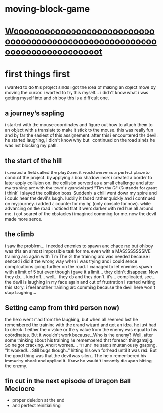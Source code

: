 # moving-block-game
[Woooooooooooooooooooooooooooooooooooooooooooooooooooooooooooooooooooooooooot](https://martekode.github.io/moving-block-game/)
========
# first things first
i wanted to do this project sinds i got the idea of making an object move by moving the cursor. i wanted to try this myself...
i didn't know what i was getting myself into and oh boy this is a difficult one.



## a journey's sapling
i started with the mouse coordinates and figure out how to attach them to an object with a translate to make it stick to the mouse.
this was really fun and by far the easiest of this assignement. after this i encountered the devil. he started laughing, i didn't know why but i continued on the road sinds he was not blocking my path.



## the start of the hill
i created a field called the playZone. it would serve as a perfect place to conduct the project. by applying a box shadow inset i created a border to later apply collision on.
the collision serverd as a small challenge and after my training arc with the town's grandwizard "Tim the G" (G stands for great i think) i slayed the collision boss. Suddenly a chill went down my spine and i could hear the devil's laugh. luckily it faded rather quickly and i continued on my journey. i added a counter for my hp (only console for now). while advancing on the road i noticed that it went darker with red hue all around me. i got scared of the obstacles i imagined comming for me. now the devil made more sence.

## the climb
i saw the problem... i needed enemies to spawn and chace me but oh boy was this an almost impossible task for me. even with a MASSSSSSSSIVE training arc again with Tim The G. the training arc was needed because i senced i did it the wrong way when i was trying and i could sence complications going further on the road. I managed to let enemies spawn with a limit of 5 but even though i gave it a limit... they didn't disappear. Now they do.... kind off... well... they do and they don't. it's... complicated, see... the devil is laughing in my face again and out of frustration i started writing this story. i feel another training arc comming because the devil here won't stop laughing...

## Setting camp from third person now)
the hero went mad from the laughing, but when all seemed lost he remembered the training with the grand wizard and got an idea. he just had to check if either the x value or the y value from the enemy was equal to his coördinates. But it wouldn't work because...Who is the enemy? Well, after some thinking about his training he remembered that foreach thingamajig. So he got cracking. And it worked.... "Huh!" he said simultaniously gasping. "It worked!... Still bugs though.." hitting his own forhead until it was red. But the good thing was that the devil was silent. The hero remembered his immunity check and applied it. Know he would't instantly die upon hitting the enemy.

## fin out in the next episode of Dragon Ball Mediocre
* proper deletion at the end 
* and perfect reinitialising